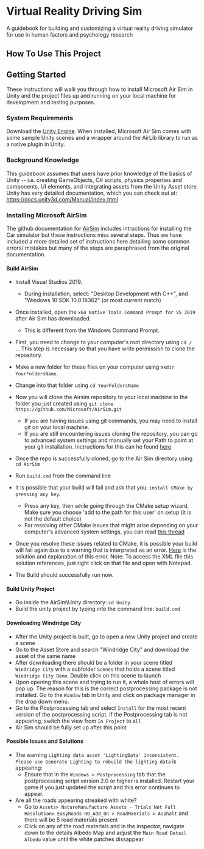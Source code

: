 # Virtual Reality Driving Sim
A guidebook for building and customizing a virtual reality driving simulator for use in human factors and psychology research
## How To Use This Project

## Getting Started
These instructions will walk you through how to install Microsoft Air Sim in Unity and the project files  up and running on your local machine for development and testing purposes.

### System Requirements

Download the [Unity Engine](https://unity.com/). When installed, Microsoft Air Sim comes with some sample Unity scenes and a wrapper around the AirLib library to run as a native plugin in Unity.

### Background Knowledge
This guidebook assumes that users have prior knowledge of the basics of Unity -- i.e. creating GameObjects, C# scripts, physics properties and components, UI elements, and integrating assets from the Unity Asset store. Unity has very detailed documentation, which you can check out at: https://docs.unity3d.com/Manual/index.html

### Installing Microsoft AirSim
The github documentation for [AirSim](https://github.com/microsoft/AirSim/blob/master/docs/Unity.md) includes intructions for installing the Car simulator but these instructions miss several steps. Thus we have included a more detailed set of instructions here detailing some common errors/ mistakes but many of the steps are paraphrased from the original documentation.

#### Build AirSim
* Install Visual Studios 2019.
	* During installation, select: "Desktop Development with C++", and "Windows 10 SDK 10.0.18362" (or most current match)
* Once installed, open the `x64 Native Tools Command Prompt for VS 2019` after Air Sim has downloaded.
	* This is different from the Windows Command Prompt.
* First, you need to change to your computer's root directory using `cd / .`. This step is necessary so that you have write permission to clone the repository. 
* Make a new folder for these files on your computer using `mkdir YourFoldersName`.
* Change into that folder using `cd YourFoldersName`
* Now you will clone the Airsim repository to your local machine to the folder you just created using `git clone https://github.com/Microsoft/AirSim.git`
	* If you are having issues using git commands, you may need to install git on your local machine. 
	* If you are still encountering issues cloning the repository, you can go to advanced system settings and manually set your Path to point at your git 			   installation.  Inctructions for this can he found [here](https://stackoverflow.com/questions/4492979/git-is-not-recognized-as-an-internal-or-external-command)


* Once the repo is successfully cloned, go to the Air Sim directory using `cd AirSim`
* Run `build.cmd` from the command line
* It is possible that your build will fail and ask that you: `install CMake by pressing any key`. 
	* Press any key, then while going through the CMake setup wizard, Make sure you choose 'add to the path for this user' on setup (it is not the default choice)
	* For resolving other CMake issues that might arise depending on your computer's advanced system settings, you can read 
	[this thread](https://github.com/microsoft/AirSim/issues/755)
* Once you resolve these issues related to CMake, it is possible your build will fail again due to a warning that is interpreted as an error. [Here](https://github.com/microsoft/AirSim/issues/3136 ) is the solution and explanation of this error. Note: To access the XML file this solution references, just right click on that file and open with Notepad.
* The Build should successfully run now.

#### Build Unity Project
* Go inside the AirSim\Unity directory: `cd Unity`.
* Build the unity project by typing into the command line: `build.cmd`

#### Downloading Windridge City
* After the Unity project is built, go to open a new Unity project and create a scene
* Go to the Asset Store and search "Windridge City" and download the asset of the same name
* After downloading there should be a folder in your scene titled `Windridge City` with a subfolder `Scenes` that holds a scene titled `Windridge City Demo`. Double click on this scene to launch
* Upon opening this scene and trying to run it, a whole host of errors will pop up. The reason for this is the correct postprocessing package is not installed. Go to the `Window` tab in Unity and click on package manager in the drop down menu.
* Go to the Postprocessing tab and select `Install` for the most recent version of the postprocessing script. If the Postprocessing tab is not appearing, switch the view from `In Project` to `All`
* Air Sim should be fully set up after this point

#### Possible Issues and Solutions
* The warning `Lighting data asset 'LightingData' inconsistent. Please use Generate Lighting to rebuild the lighting data` is appearing:
	* Ensure that in the `Windows > Postprocessing` tab that the postprocessing script version 2.0 or higher is installed. Restart your game if you just updated the script and this error continues to appear.
* Are all the roads appearing streaked with white?
	* Go to `Assets> NatureManufacture Assets - Trials Not Full Resolution> EasyRoads-HD_Add_On > RoadMaerials > Asphalt` and there will be 5 road materials present
	* Click on any of the road materials and in the inspector, navigate down to the details Albedo Map and adjust the `Main Road Detail Albedo` value until the white patches dissappear.



